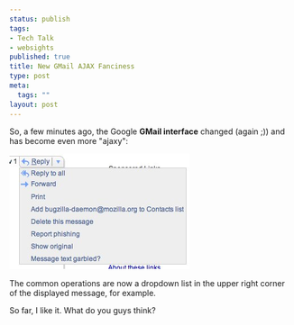 ```yaml
--- 
status: publish
tags: 
- Tech Talk
- websights
published: true
title: New GMail AJAX Fanciness
type: post
meta: 
  tags: ""
layout: post
---
```

So, a few minutes ago, the Google <strong>GMail interface</strong> changed (again ;)) and has become even more "ajaxy":

<img id="image129" src="/media/wp/2006/11/gmail-dropdown.jpg" alt="GMail Interface with dropdown list" class="center" />

The common operations are now a dropdown list in the upper right corner of the displayed message, for example.

So far, I like it. What do you guys think?
